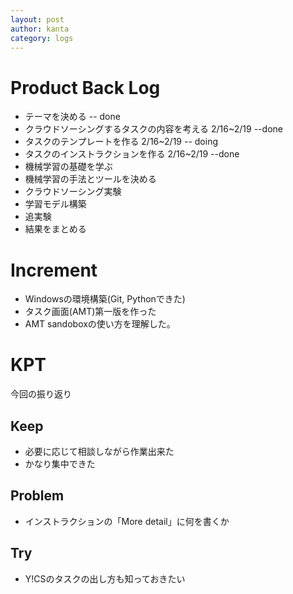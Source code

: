 ```yaml
---
layout: post
author: kanta
category: logs
---
```

# Product Back Log
* テーマを決める -- done
* クラウドソーシングするタスクの内容を考える 2/16~2/19 --done
* タスクのテンプレートを作る 2/16~2/19 -- doing
* タスクのインストラクションを作る 2/16~2/19 --done
* 機械学習の基礎を学ぶ
* 機械学習の手法とツールを決める
* クラウドソーシング実験
* 学習モデル構築
* 追実験
* 結果をまとめる

# Increment
* Windowsの環境構築(Git, Pythonできた)
* タスク画面(AMT)第一版を作った
* AMT sandoboxの使い方を理解した。

# KPT
今回の振り返り

## Keep
* 必要に応じて相談しながら作業出来た
* かなり集中できた

## Problem
* インストラクションの「More detail」に何を書くか


## Try
* Y!CSのタスクの出し方も知っておきたい

